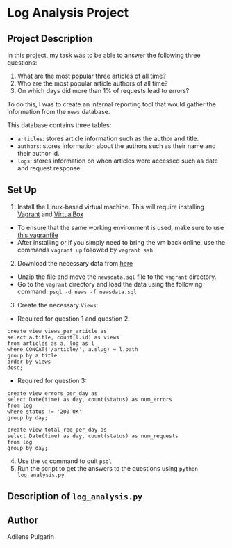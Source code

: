 # Log Analysis Project

## Project Description
In this project, my task was to be able to answer the following three questions:

1. What are the most popular three articles of all time?
2. Who are the most popular article authors of all time?
3. On which days did more than 1% of requests lead to errors?

To do this, I was to create an internal reporting tool that would gather the information from the `news` database.

This database contains three tables:  
* `articles`: stores article information such as the author and title.
* `authors`: stores information about the authors such as their name and their author id.
* `logs`: stores information on when articles were accessed such as date and request response.

## Set Up

1. Install the Linux-based virtual machine. This will require installing [Vagrant](https://www.vagrantup.com/) and [VirtualBox](https://www.virtualbox.org/wiki/Download_Old_Builds_5_1)
  - To ensure that the same working environment is used, make sure to use [this vagranfile](Vagrantfile)
  - After installing or if you simply need to bring the vm back online, use the commands `vagrant up` followed by `vagrant ssh`
2. Download the necessary data from [here](https://d17h27t6h515a5.cloudfront.net/topher/2016/August/57b5f748_newsdata/newsdata.zip)
  - Unzip the file and move the `newsdata.sql` file to the `vagrant` directory.
  - Go to the `vagrant` directory and load the data using the following command: `psql -d news -f newsdata.sql`
3. Create the necessary `Views`:
  - Required for question 1 and question 2.
  ```
  create view views_per_article as
  select a.title, count(l.id) as views
  from articles as a, log as l
  where CONCAT('/article/', a.slug) = l.path
  group by a.title
  order by views
  desc;
  ```
  - Required for question 3:
  ```
  create view errors_per_day as
  select Date(time) as day, count(status) as num_errors
  from log
  where status != '200 OK'
  group by day;
  ```

  ```
  create view total_req_per_day as
  select Date(time) as day, count(status) as num_requests
  from log
  group by day;
  ```
4. Use the `\q` command to quit `psql`
5. Run the script to get the answers to the questions using `python log_analysis.py`

## Description of `log_analysis.py`

## Author
Adilene Pulgarin
